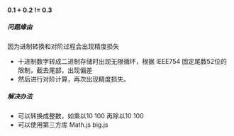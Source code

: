 #### 0.1 + 0.2 != 0.3  
##### 问题缘由  
因为进制转换和对阶过程会出现精度损失
- 十进制数字转成二进制存储时出现无限循环，根据 IEEE754 固定尾数52位的限制，截去尾部，出现偏差
- 然后进行对阶计算，再次出现精度损失。
##### 解决办法  
- 可以转换成整数，如乘以10 100 再除以10 100
- 可以使用第三方库 Math.js big.js

